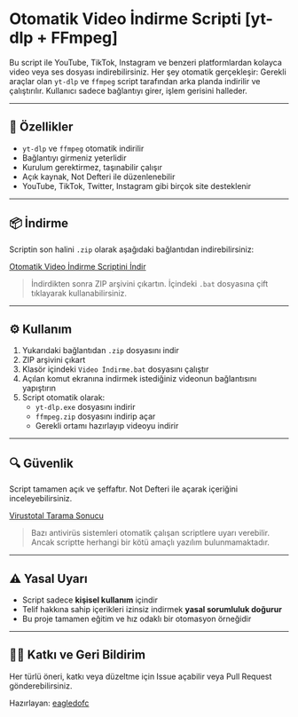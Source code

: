 # Otomatik Video İndirme Scripti [yt-dlp + FFmpeg]

Bu script ile YouTube, TikTok, Instagram ve benzeri platformlardan kolayca video veya ses dosyası indirebilirsiniz. Her şey otomatik gerçekleşir: Gerekli araçlar olan `yt-dlp` ve `ffmpeg` script tarafından arka planda indirilir ve çalıştırılır. Kullanıcı sadece bağlantıyı girer, işlem gerisini halleder.

---

## 🚀 Özellikler

- `yt-dlp` ve `ffmpeg` otomatik indirilir
- Bağlantıyı girmeniz yeterlidir
- Kurulum gerektirmez, taşınabilir çalışır
- Açık kaynak, Not Defteri ile düzenlenebilir
- YouTube, TikTok, Twitter, Instagram gibi birçok site desteklenir

---

## 📦 İndirme

Scriptin son halini `.zip` olarak aşağıdaki bağlantıdan indirebilirsiniz:

[Otomatik Video İndirme Scriptini İndir](https://github.com/eagledofc/Otomatik-Video-indirme-Scripti-.bat-yt-dlp-FFmpeg/archive/refs/heads/main.zip)

> İndirdikten sonra ZIP arşivini çıkartın. İçindeki `.bat` dosyasına çift tıklayarak kullanabilirsiniz.

---

## ⚙️ Kullanım

1. Yukarıdaki bağlantıdan `.zip` dosyasını indir
2. ZIP arşivini çıkart
3. Klasör içindeki `Video İndirme.bat` dosyasını çalıştır
4. Açılan komut ekranına indirmek istediğiniz videonun bağlantısını yapıştırın
5. Script otomatik olarak:
   - `yt-dlp.exe` dosyasını indirir
   - `ffmpeg.zip` dosyasını indirip açar
   - Gerekli ortamı hazırlayıp videoyu indirir

---

## 🔍 Güvenlik

Script tamamen açık ve şeffaftır. Not Defteri ile açarak içeriğini inceleyebilirsiniz.

[Virustotal Tarama Sonucu](https://www.virustotal.com/gui/file/1f5c792607b10dbde253f91c75cbf4fa55cfe674d5684aa6f99569608927f51d)

> Bazı antivirüs sistemleri otomatik çalışan scriptlere uyarı verebilir. Ancak scriptte herhangi bir kötü amaçlı yazılım bulunmamaktadır.

---

## ⚠️ Yasal Uyarı

- Script sadece **kişisel kullanım** içindir  
- Telif hakkına sahip içerikleri izinsiz indirmek **yasal sorumluluk doğurur**  
- Bu proje tamamen eğitim ve hız odaklı bir otomasyon örneğidir  

---

## 👨‍💻 Katkı ve Geri Bildirim

Her türlü öneri, katkı veya düzeltme için Issue açabilir veya Pull Request gönderebilirsiniz.

Hazırlayan: [eagledofc](https://github.com/eagledofc)

